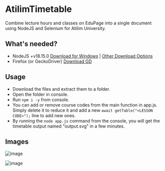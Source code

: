 # AtilimTimetable
Combine lecture hours and classes on EduPage into a single document using NodeJS and Selenium for Atilim University.

## What's needed?
- NodeJS +v18.15.0 [Download for Windows](https://nodejs.org/dist/v18.17.1/node-v18.17.1-x64.msi) | [Other Download Options](https://nodejs.org/en/download)
- Firefox (or GeckoDriver) [Download GD](https://github.com/mozilla/geckodriver/releases/download/v0.33.0/geckodriver-v0.33.0-win64.zip)

## Usage

- Download the files and extract them to a folder.
- Open the folder in console.
- Run `npm i -y` from console.
- You can add or remove course codes from the main function in app.js. Simply delete it to reduce
  it and add a new `await getTable("<LESSON CODE>");` line to add new ones.
- By running the `node app.js` command from the console, you will get the timetable output named "output.svg" in a few minutes.

## Images

![image](https://github.com/vicdum/AtilimTimetable/assets/33635097/cc4f1d11-78d3-4d4c-b0ab-003d0d7f6203)

![image](https://github.com/vicdum/AtilimTimetable/assets/33635097/bbd236db-f1aa-4c93-a63f-195fd9b0fdcf)
